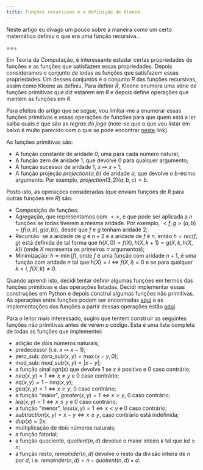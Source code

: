 ```yaml
---
title: Funções recursivas e a definição de Kleene
---
```


Neste artigo eu divago um pouco sobre a maneira como um certo matemático definiu o que era uma função recursiva...

===

Em Teoria da Computação, é interessante estudar certas propriedades de funções e as funções que satisfazem essas propriedades. Depois consideramos o conjunto de todas as funções que satisfazem essas propriedades. Um desses conjuntos é o conjunto $R$ das funções recursivas, assim como Kleene as definiu. Para definir $R$, Kleene enumera uma série de funções primitivas que diz estarem em $R$ e depois define operações que mantém as funções em $R$.

Para efeitos do artigo que se segue, vou limitar-me a enumerar essas funções primitivas e essas operações de funções para que quem está a ler saiba quais é que são as _regras do jogo_ (note-se que o que vou listar em baixo é muito parecido com o que se pode encontrar [neste](https://en.wikipedia.org/wiki/%CE%9C-recursive_function) link).

As funções primitivas são:

 - A função constante de aridade 0, uma para cada número natural;
 - A função zero de aridade 1, que devolve 0 para qualquer argumento;
 - A função sucessor de aridade 1, $x \mapsto x + 1$;
 - A função projeção $projection(a, b)$ de aridade $a$, que devolve o $b$-ésimo argumento. Por exemplo, $projection(3, 2)(a, b, c) = b$.

Posto isto, as operações consideradas (que enviam funções de $R$ para outras funções em $R$) são:

 - Composição de funções;
 - Agregação, que representamos com $<>$, e que pode ser aplicada a $n$ funções se todas tiverem a mesma aridade. Por exemplo, $<f, g>(a, b) = (f(a,b), g(a,b))$, desde que $f$ e $g$ tenham aridade 2;
 - Recursão: se a aridade de $g$ é $n + 2$ e a aridade de $f$ é $n$, então $h = rec(f, g)$ está definida de tal forma que $h(X, 0) = f(X), h(X, k+1) = g(X, k, h(X, k))$ (onde $X$ representa os primeiros $n$ argumentos);
 - Minimização: $h = \min(f)$, onde $f$ é uma função com aridade $n + 1$, é uma função com aridade $n$ tal que $h(X) = i \iff f(X, i) = 0$ e se para qualquer $k < i$, $f(X, k) \neq 0$.

Quando aprendi isto, decidi tentar definir algumas funções em termos das funções primitivas e das operações listadas. Decidi implementar essas construções em Python e depois construí algumas funções não primitivas. As operações entre funções podem ser encontradas [aqui](https://github.com/RodrigoGiraoSerrao/projects/blob/master/kleeneRecursion/basicFunctions.py) e as implementações das funções a partir dessas operações estão [aqui](https://github.com/RodrigoGiraoSerrao/projects/blob/master/kleeneRecursion/arithmetics.py)

Para o leitor mais interessado, sugiro que tentem construir as seguintes funções não primitivas antes de verem o código. Esta é uma lista completa de todas as funções que implementei:

 - adição de dois números naturais;
 - predecessor (i.e. $x \mapsto x - 1$);
 - zero_sub: $zero\_sub(x, y) = \max(x - y, 0)$;
 - mod_sub: $mod\_sub(x, y) = |x - y|$;
 - a função sinal $sgn(x)$ que devolve $1$ se $x$ é positivo e $0$ caso contrário;
 - $neq(x, y) = 1 \iff x \neq y$ e 0 caso contrário;
 - $eq(x, y) = 1 - neq(x, y)$;
 - $geq(x, y) = 1 \iff x \geq y$, 0 caso contrário;
 - a função "maior", $greater(x, y) = 1 \iff x > y$, 0 caso contrário;
 - $leq(x, y) = 1 \iff x \leq y$ e 0 caso contrário;
 - a função "menor", $less(x, y) = 1 \iff x < y$ e 0 caso contrário;
 - $subtraction(x, y) = x - y \iff x \geq y$, caso contrário está indefinida;
 - $dup(x) = 2x$;
 - multiplicação de dois números naturais;
 - a função fatorial;
 - a função quociente, $quotient(n, d)$ devolve o maior inteiro $k$ tal que $kd \geq n$;
 - a função resto, $remainder(n, d)$ devolve o resto da divisão inteira de $n$ por $d$, i.e. $remainder(n, d) = n - quotient(n, d)\times d$.